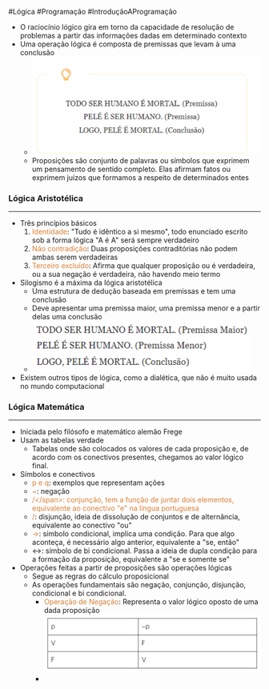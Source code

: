 #Lógica #Programação #IntroduçãoAProgramação 


- O raciocínio lógico gira em torno da capacidade de resolução de problemas a partir das informações dadas em determinado contexto
- Uma operação lógica é composta de premissas que levam à uma conclusão
	- ![](../../../../Pasted%20image%2020240409153221.png)
	- Proposições são conjunto de palavras ou símbolos que exprimem um pensamento de sentido completo. Elas afirmam fatos ou exprimem juízos que formamos a respeito de determinados entes

### Lógica Aristotélica
---

- Três princípios básicos
	1. <span style="color:#d97f36">Identidade</span>: "Tudo é idêntico a si mesmo", todo enunciado escrito sob a forma lógica "A é A" será sempre verdadeiro
	2. <span style="color:#d97f36">Não contradição</span>: Duas proposições contraditórias não podem ambas serem verdadeiras
	3. <span style="color:#d97f36">Terceiro excluído</span>: Afirma que qualquer proposição ou é verdadeira, ou a sua negação é verdadeira, não havendo meio termo
- Silogismo é a máxima da lógica aristotélica
	- Uma estrutura de dedução baseada em premissas e tem uma conclusão
	- Deve apresentar uma premissa maior, uma premissa menor e a partir delas uma conclusão
	- ![](../../../../Pasted%20image%2020240409154124.png)
- Existem outros tipos de lógica, como a dialética, que não é muito usada no mundo computacional

### Lógica Matemática
---

- Iniciada pelo filósofo e matemático alemão Frege
- Usam as tabelas verdade
	- Tabelas onde são colocados os valores de cada proposição e, de acordo com os conectivos presentes, chegamos ao valor lógico final.
- Símbolos e conectivos
	- <span style="color:#d97f36">p e q</span>: exemplos que representam ações
	- <span style="color:#d97f36">~</span>: negação
	- <span style="color:#d97f36">/\</span>: conjunção, tem a função de juntar dois elementos, equivalente ao conectivo "e" na língua portuguesa
	- <span style="color:#d97f36">\/</span>: disjunção, ideia de dissolução de conjuntos e de alternância, equivalente ao conectivo "ou"
	- <span style="color:#d97f36">-></span>: símbolo condicional, implica uma condição. Para que algo aconteça, é necessário algo anterior, equivalente a "se, então"
	- <->: símbolo de bi condicional. Passa a ideia de dupla condição para a formação da proposição, equivalente a "se e somente se"
- Operações feitas a partir de proposições são operações lógicas
	- Segue as regras do cálculo proposicional
	- As operações fundamentais são negação, conjunção, disjunção, condicional e bi condicional.
		- <span style="color:#d97f36">Operação de Negação</span>: Representa o valor lógico oposto de uma dada proposição![](../../../../Pasted%20image%2020240409155350.png)
		- 